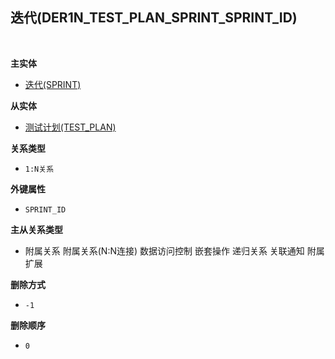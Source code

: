 ## 迭代(DER1N_TEST_PLAN_SPRINT_SPRINT_ID) <!-- {docsify-ignore-all} -->



<br>
<p class="panel-title"><b>主实体</b></p>

* [迭代(SPRINT)](module/ProjMgmt/sprint)

<p class="panel-title"><b>从实体</b></p>

* [测试计划(TEST_PLAN)](module/TestMgmt/test_plan)

<p class="panel-title"><b>关系类型</b></p>

* `1:N关系`

<p class="panel-title"><b>外键属性</b></p>

* `SPRINT_ID`

<p class="panel-title"><b>主从关系类型</b></p>

* <i class="fa fa-square"/></i> 附属关系 <i class="fa fa-square"/></i> 附属关系(N:N连接) <i class="fa fa-square"/></i> 数据访问控制 <i class="fa fa-square"/></i> 嵌套操作 <i class="fa fa-square"/></i> 递归关系 <i class="fa fa-square"/></i> 关联通知 <i class="fa fa-square"/></i> 附属扩展

<p class="panel-title"><b>删除方式</b></p>

* `-1`

<p class="panel-title"><b>删除顺序</b></p>

* `0`
